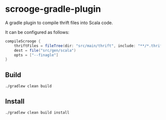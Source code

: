 scrooge-gradle-plugin
=====================

A gradle plugin to compile thrift files into Scala code.  

It can be configured as follows:
```Groovy
compileScrooge {
    thriftFiles = fileTree(dir: "src/main/thrift", include: "**/*.thrift")
    dest = file("src/gen/scala")
    opts = ["--finagle"]
}
```

## Build
```
./gradlew clean build
```

## Install
```
./gradlew clean build install
```

